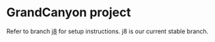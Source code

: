 # GrandCanyon project

Refer to branch [j8](https://github.com/project-grand-canyon/pgc-api/tree/j8) for setup instructions. j8 is our current stable branch. 